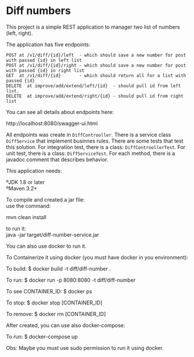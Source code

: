 # Diff numbers

This project is a simple REST application to manager two list of numbers (left, right).

The application has five endpoints:
	
    POST at /v1/diff/{id}/left  - which should save a new number for post with passed {id} in left list
    POST at /v1/diff/{id}/right - which should save a new number for post with passed {id} in right list
    GET  at /v1/diff/{id}       - which should return all for a list with passed {id}
    DELETE  at improve/add/extend/left/{id}  - should pull id from left list.
    DELETE  at improve/add/extend/right/{id} - should pull id from right list 

You can see all details about endpoints here: 

http://localhost:8080/swagger-ui.html

All endpoints was create in `DiffControoller`. 
There is a service class `DiffService` that implement businnes rules. 
There are some tests that test this solution.
For integration test, there is a class: `DiffControollerTest`. 
For unit test, there is a class: `DiffServiceTest`. 
For each method, there is a javadoc comment that describes behavior.

This application needs: 

ºJDK 1.8 or later <br /> 
ºMaven 3.2+

To compile and created a jar file: 
<br />
use the command:
<br />

mvn clean install

to run it: 
<br />
java -jar target/diff-number-service.jar 

You can also use docker to run it.  

To Containerize it using docker (you must have docker in you environment):


To build: 
$ docker build -t diff/diff-number .

To run: 
$ docker run -p 8080:8080 -t diff/diff-number


To see CONTAINER_ID: 
$ docker ps

To stop: 
$ docker stop [CONTAINER_ID]

To remove: 
$ docker rm [CONTAINER_ID]


After created, you can use also docker-compose:

To run: 
$ docker-compose up

Obs: Maybe you must use sudo permission to run it using docker. 
